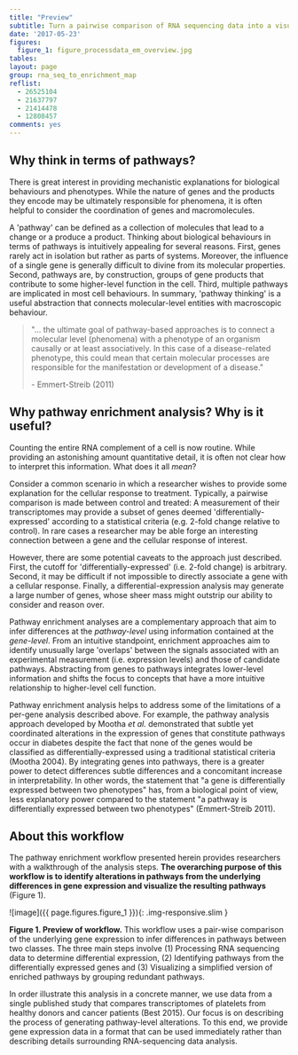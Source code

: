 ```yaml
---
title: "Preview"
subtitle: Turn a pairwise comparison of RNA sequencing data into a visual landscape of altered pathways.
date: '2017-05-23'
figures:
  figure_1: figure_processdata_em_overview.jpg
tables:
layout: page
group: rna_seq_to_enrichment_map
reflist:
  - 26525104
  - 21637797
  - 21414478
  - 12808457
comments: yes
---
```


## Why think in terms of pathways?

There is great interest in providing mechanistic explanations for biological behaviours and phenotypes. While the nature of genes and the products they encode may be ultimately responsible for phenomena, it is often helpful to consider the coordination of genes and macromolecules.

A 'pathway' can be defined as a collection of molecules that lead to a change or a produce a product. Thinking about biological behaviours in terms of pathways is intuitively appealing for several reasons. First, genes rarely act in isolation but rather as parts of systems. Moreover, the influence of a single gene is generally difficult to divine from its molecular properties. Second, pathways are, by construction, groups of gene products that contribute to some higher-level function in the cell. Third, multiple pathways are implicated in most cell behaviours. In summary, 'pathway thinking' is a useful  abstraction that connects molecular-level entities with macroscopic behaviour.

> "... the ultimate goal of pathway-based approaches is to connect a molecular level (phenomena) with a phenotype of an organism causally or at least associatively. In this case of a disease-related phenotype, this could mean that certain molecular processes are responsible for the manifestation or development of a disease."
>
> \- Emmert-Streib (2011)

## Why pathway enrichment analysis? Why is it useful?

Counting the entire RNA complement of a cell is now routine. While providing an astonishing amount quantitative detail, it is often not clear how to interpret this information. What does it all *mean*?

Consider a common scenario in which a researcher wishes to provide some explanation for the cellular response to treatment. Typically, a pairwise comparison is made between control and treated: A measurement of their transcriptomes may provide a subset of genes deemed 'differentially-expressed' according to a statistical criteria (e.g. 2-fold change relative to control). In rare cases a researcher may be able forge an interesting connection between a gene and the cellular response of interest.

However, there are some potential caveats to the approach just described. First, the cutoff for 'differentially-expressed' (i.e. 2-fold change) is arbitrary. Second, it may be difficult if not impossible to directly associate a gene with a cellular response. Finally, a differential-expression analysis may generate a large number of genes, whose sheer mass might outstrip our ability to consider and reason over.

Pathway enrichment analyses are a complementary approach that aim to infer differences at the *pathway-level* using information contained at the *gene-level*. From an intuitive standpoint, enrichment approaches aim to identify unusually large 'overlaps' between the signals associated with an experimental measurement (i.e. expression levels) and those of candidate pathways. Abstracting from genes to pathways integrates lower-level information and shifts the focus to concepts that have a more intuitive relationship to higher-level cell function.

Pathway enrichment analysis helps to address some of the limitations of a per-gene analysis described above. For example, the pathway analysis approach developed by Mootha *et al.* demonstrated that subtle yet coordinated alterations in the expression of genes that constitute pathways occur in diabetes despite the fact that none of the genes would be classified as differentially-expressed using a traditional statistical criteria (Mootha 2004). By integrating genes into pathways, there is a greater power to detect differences subtle differences and a concomitant increase in interpretability. In other words, the statement that "a gene is differentially expressed between two phenotypes" has, from a biological point of view, less explanatory power compared to the statement "a pathway is differentially expressed between two phenotypes" (Emmert-Streib 2011).

## About this workflow

The pathway enrichment workflow presented herein provides researchers with a walkthrough of the analysis steps. **The overarching purpose of this workflow is to identify alterations in pathways from the underlying differences in gene expression and visualize the resulting pathways** (Figure 1).

![image]({{ page.figures.figure_1 }}){: .img-responsive.slim }
<div class="figure-legend well well-lg text-justify">
  <strong>Figure 1. Preview of workflow.</strong> This workflow uses a pair-wise comparison of the underlying gene expression to infer differences in pathways between two classes. The three main steps involve (1) Processing RNA sequencing data to determine differential expression, (2) Identifying pathways from the differentially expressed genes and (3) Visualizing a simplified version of enriched pathways by grouping redundant pathways.
</div>

In order illustrate this analysis in a concrete manner, we use data from a single published study that compares transcriptomes of platelets from healthy donors and cancer patients (Best 2015). Our focus is on describing the process of generating pathway-level alterations. To this end, we provide gene expression data in a format that can be used immediately rather than describing details surrounding RNA-sequencing data analysis.
